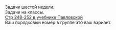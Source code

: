 Задачи шестой недели.    
Задачи на классы.       
[Стр 248-252 в учебнике Павловской](https://drive.google.com/file/d/0B42B8luZDVu1MGFEa0tTck9zQU0/view)     
Ваш порядковый номер в группе это ваш вариант.    
